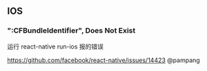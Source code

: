 ## IOS

### ":CFBundleIdentifier", Does Not Exist

运行 react-native run-ios 报的错误

https://github.com/facebook/react-native/issues/14423  @pampang

